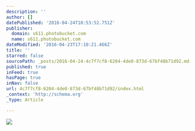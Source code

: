 ```yaml
---
description: ''
author: []
datePublished: '2016-04-24T10:53:52.751Z'
publisher:
  domain: s611.photobucket.com
  name: s611.photobucket.com
dateModified: '2016-04-23T17:10:21.466Z'
title: ''
starred: false
sourcePath: _posts/2016-04-24-4c7f7cf8-6204-4de0-873d-67bf48b71d92.md
published: true
inFeed: true
hasPage: true
inNav: false
url: 4c7f7cf8-6204-4de0-873d-67bf48b71d92/index.html
_context: 'http://schema.org'
_type: Article

---
```

![](http://i611.photobucket.com/albums/tt191/Leda_Grace_Rasmussen/2016-04-21%2019.09.06_zpsmlibxerp.jpg?1461429624434&1461430581056&1461430608136&1461430714044)